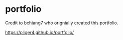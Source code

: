 # portfolio

Credit to bchiang7 who orignially created this portfolio.

https://pliger4.github.io/portfolio/
